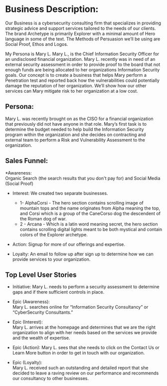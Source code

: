 # Business Description:
Our Business is a cybersecurity consulting firm that specializes in providing strategic advice and support services tailored to the needs of our clients. 
The brand Archetype is primarily Explorer with a minimal amount of Hero language in some of the text. The Methods of Persuasion we’ll be using are Social Proof, Ethos and Logos. 

My Persona is Mary L. Mary L., is the Chief Information Security Officer for an undisclosed financial organization. Mary L. recently was in need of an external security assessment in order to provide proof to the board that not enough funds are being allocated to her organizations Information Security goals. Our concept is to create a business that helps Mary perform a Penetration test and reported back how the vulnerabilities could potentially damage the reputation of her organization. We’ll show how our other services can Mary mitigate risk to her organization at a low cost. 

## Persona: 
Mary L. was recently brought on as the CISO for a financial organization that previously did not have anyone in that role. Mary’s first task is to determine the budget needed to help build the Information Security program within the organization and she decides on contracting and external team to perform a Risk and Vulnerability Assessment to the organization. 

## Sales Funnel: 
*Awareness:  
Organic Search (the search results that you don't pay for) and Social Media (Social Proof) 

* Interest: 
We created two separate businesses. 
  * 1- AlphaCorsi -
    The hero section contains scrolling image of mountain tops and the name originates from Alpha meaning the top, and Corsi which is a group of the CaneCorso dog the descendent of the Roman dog of war. 
  * 2 - Arcana -
    Which is a latin word meaning secret, the hero section contains scrolling digital lights meant to be both mystical and contain colors of the Explorer archetype. 

* Action: Signup for more of our offerings and expertise.

* Loyalty:  An email to follow up after sign up to determine how we can provide services to your organization.  



## Top Level User Stories
* Initiative:  Mary L. needs to perform a security assessment to determine gaps and if there sufficient controls in place.  

* Epic (Awareness):  
Mary L. searches online for “Information Security Consultancy” or “CyberSecurity Consultants.”

* Epic (Interest):  
Mary L. arrives at the homepage and determines that we are the right organization to align with her needs based on the services we provide and the wealth of expertise. 

* Epic (Action): 
Mary L. sees that she needs to click on the Contact Us or Learn More button in order to get in touch with our organization. 

* Epic (Loyalty):   
Mary L. received such an outstanding and detailed report that she decided to leave a raving review on our performance and recommends our consultancy to other businesses.
